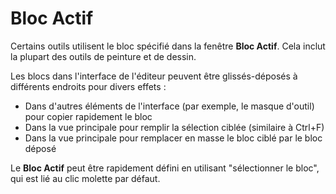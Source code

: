 # Bloc Actif

Certains outils utilisent le bloc spécifié dans la fenêtre **Bloc Actif**. Cela inclut la plupart des outils de peinture et de dessin.

Les blocs dans l'interface de l'éditeur peuvent être glissés-déposés à différents endroits pour divers effets :
 - Dans d'autres éléments de l'interface (par exemple, le masque d'outil) pour copier rapidement le bloc
 - Dans la vue principale pour remplir la sélection ciblée (similaire à Ctrl+F)
 - Dans la vue principale pour remplacer en masse le bloc ciblé par le bloc déposé

Le **Bloc Actif** peut être rapidement défini en utilisant "sélectionner le bloc", qui est lié au clic molette par défaut.